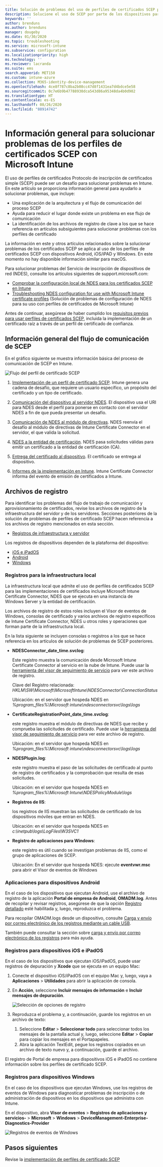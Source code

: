 ```yaml
---
title: Solución de problemas del uso de perfiles de certificados SCEP para aprovisionar certificados con Microsoft Intune | Microsoft Docs
description: Solucione el uso de SCEP por parte de los dispositivos para solicitar certificados para usarlos con Intune, incluida la comunicación desde dispositivos a NDES, desde NDES a entidades de certificación y desde Intune Certificate Connector hasta el servicio Intune.
keywords: ''
author: brenduns
ms.author: brenduns
manager: dougeby
ms.date: 01/30/2020
ms.topic: troubleshooting
ms.service: microsoft-intune
ms.subservice: configuration
ms.localizationpriority: high
ms.technology: ''
ms.reviewer: lacranda
ms.suite: ems
search.appverid: MET150
ms.custom: intune-azure
ms.collection: M365-identity-device-management
ms.openlocfilehash: 4ce8f787c8ba2b08cc47d8f1431ea7d4bdce5e58
ms.sourcegitcommit: 0c7e6b9b47788930dca543d86a95348da4b0d902
ms.translationtype: HT
ms.contentlocale: es-ES
ms.lasthandoff: 08/26/2020
ms.locfileid: "88914742"
---
```

# <a name="overview-for-troubleshooting-scep-certificate-profiles-with-microsoft-intune"></a>Información general para solucionar problemas de los perfiles de certificados SCEP con Microsoft Intune

El uso de perfiles de certificados Protocolo de inscripción de certificados simple (SCEP) puede ser un desafío para solucionar problemas en Intune. En este artículo se proporciona información general para ayudarlo a solucionar problemas, que incluye:

- Una explicación de la arquitectura y el flujo de comunicación del proceso SCEP
- Ayuda para reducir el lugar donde existe un problema en ese flujo de comunicación
- La identificación de los archivos de registro de clave a los que se hace referencia en artículos subsiguientes para solucionar problemas con los perfiles de certificado

La información en este y otros artículos relacionados sobre la solucionar problemas de los certificados SCEP se aplica al uso de los perfiles de certificados SCEP con dispositivos Android, iOS/iPAD y Windows. En este momento no hay disponible información similar para macOS.

Para solucionar problemas del Servicio de inscripción de dispositivos de red (NDES), consulte los artículos siguientes de support.microsoft.com:

- [Comprobar la configuración local de NDES para los certificados SCEP en Intune](https://support.microsoft.com/help/4490130/ndes-configuration-on-premises-for-scep-certificates-in-intune)
- [Troubleshooting NDES configuration for use with Microsoft Intune certificate profiles]( https://support.microsoft.com/help/4459540/troubleshoot-ndes-configuration-for-use-with-intune) (Solución de problemas de configuración de NDES para su uso con perfiles de certificados de Microsoft Intune)

Antes de continuar, asegúrese de haber cumplido los [requisitos previos para usar perfiles de certificados SCEP](certificates-scep-configure.md#prerequisites-for-using-scep-for-certificates), incluida la implementación de un certificado raíz a través de un perfil de certificado de confianza.

## <a name="scep-communication-flow-overview"></a>Información general del flujo de comunicación de SCEP

En el gráfico siguiente se muestra información básica del proceso de comunicación de SCEP en Intune.

![Flujo del perfil de certificado SCEP](../protect/media/troubleshoot-scep-certificate-profiles/scep-certificate-profile-flow.png)

1. [Implementación de un perfil de certificado SCEP](troubleshoot-scep-certificate-profile-deployment.md). Intune genera una cadena de desafío, que requiere un usuario específico, un propósito del certificado y un tipo de certificado.

2. [Comunicación del dispositivo al servidor NDES](troubleshoot-scep-certificate-device-to-ndes.md). El dispositivo usa el URI para NDES desde el perfil para ponerse en contacto con el servidor NDES a fin de que pueda presentar un desafío.

3. [Comunicación de NDES al módulo de directivas](troubleshoot-scep-certificate-ndes-policy-module.md). NDES reenvía el desafío al módulo de directivas de Intune Certificate Connector en el servidor, el que valida la solicitud.

4. [NDES a la entidad de certificación](troubleshoot-scep-certificate-ndes-policy-module.md). NDES pasa solicitudes válidas para emitir un certificado a la entidad de certificación (CA).

5. [Entrega del certificado al dispositivo](troubleshoot-scep-certificate-delivery.md). El certificado se entrega al dispositivo.

6. [Informes de la implementación en Intune](troubleshoot-scep-certificate-reporting.md). Intune Certificate Connector informa del evento de emisión de certificados a Intune.

## <a name="log-files"></a>Archivos de registro

Para identificar los problemas del flujo de trabajo de comunicación y aprovisionamiento de certificados, revise los archivos de registro de la infraestructura del servidor y de los servidores. Secciones posteriores de la solución de problemas de perfiles de certificado SCEP hacen referencia a los archivos de registro mencionados en esta sección.

- [Registros de infraestructura y servidor](#logs-for-on-premises-infrastructure)

Los registros de dispositivos dependen de la plataforma del dispositivo:  

- [iOS e iPadOS](#logs-for-ios-and-ipados-devices)
- [Android](#logs-for-android-devices)
- [Windows](#logs-for-windows-devices)

### <a name="logs-for-on-premises-infrastructure"></a>Registros para la infraestructura local
  
La infraestructura local que admite el uso de perfiles de certificados SCEP para las implementaciones de certificados incluye Microsoft Intune Certificate Connector, NDES que se ejecuta en una instancia de Windows Server y la entidad de certificación.

Los archivos de registro de estos roles incluyen el Visor de eventos de Windows, consolas de certificado y varios archivos de registro específicos de Intune Certificate Connector, NDES u otros roles y operaciones que forman parte de la infraestructura local.

En la lista siguiente se incluyen consolas o registros a los que se hace referencia en los artículos de solución de problemas de SCEP posteriores. 

- **NDESConnector_date_time.svclog**:

  Este registro muestra la comunicación desde Microsoft Intune Certificate Connector al servicio en la nube de Intune. Puede usar la [herramienta del visor de seguimiento de servicio](/dotnet/framework/wcf/service-trace-viewer-tool-svctraceviewer-exe) para ver este archivo de registro.

  Clave del Registro relacionada: *HKLM\SW\Microsoft\MicrosoftIntune\NDESConnector\ConnectionStatus*

  Ubicación: en el servidor que hospeda NDES en *%program_files%\Microsoft intune\ndesconnectorsvc\logs\logs*

- **CertificateRegistrationPoint_date_time.svclog**:

  este registro muestra el módulo de directivas de NDES que recibe y comprueba las solicitudes de certificado. Puede usar la [herramienta del visor de seguimiento de servicio](/dotnet/framework/wcf/service-trace-viewer-tool-svctraceviewer-exe) para ver este archivo de registro.

  Ubicación: en el servidor que hospeda NDES en *%program_files%\Microsoft intune\ndesconnectorsvc\logs\logs*

- **NDESPlugin.log**:

  este registro muestra el paso de las solicitudes de certificado al punto de registro de certificados y la comprobación que resulta de esas solicitudes.

  Ubicación: en el servidor que hospeda NDES en *%program_files%\Microsoft Intune\NDESPolicyModule\logs*

- **Registros de IIS**:

  los registros de IIS muestran las solicitudes de certificado de los dispositivos móviles que entran en NDES.

  Ubicación: en el servidor que hospeda NDES en *c:\inetpub\logs\LogFiles\W3SVC1*

- **Registro de aplicaciones para Windows**:

  este registro es útil cuando se investigan problemas de IIS, como el grupo de aplicaciones de SCEP.

  Ubicación: En el servidor que hospeda NDES: ejecute **eventvwr.msc** para abrir el Visor de eventos de Windows




### <a name="logs-for-android-devices"></a>Aplicaciones para dispositivos Android

En el caso de los dispositivos que ejecutan Android, use el archivo de registro de la aplicación **Portal de empresa de Android**, **OMADM.log**. Antes de recopilar y revisar registros, asegúrese de que la opción [Registro detallado](../user-help/use-verbose-logging-to-help-your-it-administrator-fix-device-issues-android.md) esté habilitada y, luego, reproduzca el problema.

Para recopilar OMADM.logs desde un dispositivo, consulte [Carga y envío por correo electrónico de los registros mediante un cable USB](../user-help/send-logs-to-your-it-admin-using-cable-android.md).

También puede consultar la sección sobre [carga y envío por correo electrónico de los registros](../user-help/send-logs-to-your-it-admin-by-email-android.md#upload-and-email-logs-from-microsoft-intune-app) para más ayuda.

### <a name="logs-for-ios-and-ipados-devices"></a>Registros para dispositivos iOS e iPadOS

En el caso de los dispositivos que ejecutan iOS/iPadOS, puede usar registros de depuración y **Xcode** que se ejecuta en un equipo Mac:

1. Conecte el dispositivo iOS/iPadOS con el equipo Mac y, luego, vaya a **Aplicaciones** > **Utilidades** para abrir la aplicación de consola. 

2. En **Acción**, seleccione **Incluir mensajes de información** e **Incluir mensajes de depuración**.

   ![Selección de opciones de registro](../protect/media/troubleshoot-scep-certificate-profiles/message-options.png)

3. Reproduzca el problema y, a continuación, guarde los registros en un archivo de texto:
   1. Seleccione **Editar** > **Seleccionar todo** para seleccionar todos los mensajes de la pantalla actual y, luego, seleccione **Editar** > **Copiar** para copiar los mensajes en el Portapapeles. 
   2. Abra la aplicación TextEdit, pegue los registros copiados en un archivo de texto nuevo y, a continuación, guarde el archivo.


El registro de Portal de empresa para dispositivos iOS e iPadOS no contiene información sobre los perfiles de certificado SCEP.

### <a name="logs-for-windows-devices"></a>Registros para dispositivos Windows

En el caso de los dispositivos que ejecutan Windows, use los registros de eventos de Windows para diagnosticar problemas de inscripción o de administración de dispositivos en los dispositivos que administra con Intune.

En el dispositivo, abra **Visor de eventos** > **Registros de aplicaciones y servicios-**  > **Microsoft** > **Windows** > **DeviceManagement-Enterprise-Diagnostics-Provider**

![Registros de eventos de Windows](../protect/media/troubleshoot-scep-certificate-profiles/windows-event-log.png)

## <a name="next-steps"></a>Pasos siguientes

Revise la [implementación de perfiles de certificado SCEP](troubleshoot-scep-certificate-profile-deployment.md)